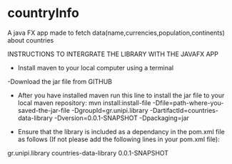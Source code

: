 # countryInfo
A java FX app made to fetch data(name,currencies,population,continents) about countries


INSTRUCTIONS TO INTERGRATE THE LIBRARY WITH THE JAVAFX APP
- Install maven to your local computer using a terminal

-Download the jar file from GITHUB

- After you have installed maven run this line to install the jar file to your local maven repository: 
mvn install:install-file -Dfile=path-where-you-saved-the-jar-file -DgroupId=gr.unipi.library -DartifactId=countries-data-library -Dversion=0.0.1-SNAPSHOT -Dpackaging=jar

- Ensure that the library is included as a dependancy in the pom.xml file as follows (If not please add the following lines in your pom.xml file):
<dependency>
    <groupId>gr.unipi.library</groupId>
    <artifactId>countries-data-library</artifactId>
    <version>0.0.1-SNAPSHOT</version>
</dependency>

